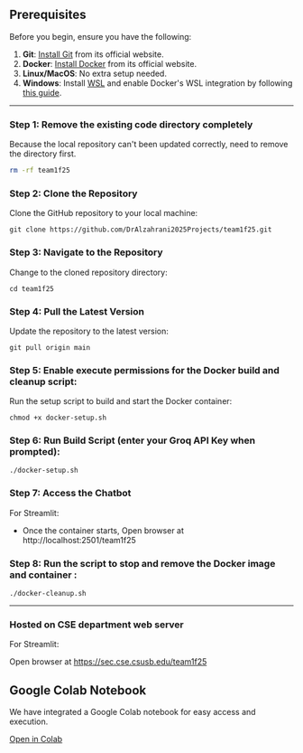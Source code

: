## Prerequisites

Before you begin, ensure you have the following:

1. **Git**: [Install Git](https://git-scm.com/) from its official website.
2. **Docker**: [Install Docker](https://www.docker.com) from its official website.
3. **Linux/MacOS**: No extra setup needed.
4. **Windows**: Install [WSL](https://learn.microsoft.com/en-us/windows/wsl/install) and enable Docker's WSL integration by following [this guide](https://docs.docker.com/desktop/windows/wsl/).

---

### Step 1: Remove the existing code directory completely

Because the local repository can't been updated correctly, need to remove the directory first.

```bash
rm -rf team1f25
```

### Step 2: Clone the Repository

Clone the GitHub repository to your local machine:

```
git clone https://github.com/DrAlzahrani2025Projects/team1f25.git
```

### Step 3: Navigate to the Repository

Change to the cloned repository directory:

```
cd team1f25
```

### Step 4: Pull the Latest Version

Update the repository to the latest version:

```
git pull origin main
```

### Step 5: Enable execute permissions for the Docker build and cleanup script:

Run the setup script to build and start the Docker container:

```
chmod +x docker-setup.sh
```

### Step 6: Run Build Script (enter your Groq API Key when prompted):

```
./docker-setup.sh
```

### Step 7: Access the Chatbot

For Streamlit:

- Once the container starts, Open browser at http://localhost:2501/team1f25
  

### Step 8: Run the script to stop and remove the Docker image and container :

```
./docker-cleanup.sh
```

---

### Hosted on CSE department web server

For Streamlit:

Open browser at https://sec.cse.csusb.edu/team1f25 

## Google Colab Notebook  

We have integrated a Google Colab notebook for easy access and execution.

[Open in Colab]()

